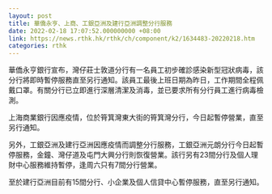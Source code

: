```yaml
---
layout: post
title: 華僑永亨、上商、工銀亞洲及建行亞洲調整分行服務
date: 2022-02-18 17:07:52.000000000 +08:00
link: https://news.rthk.hk/rthk/ch/component/k2/1634483-20220218.htm
categories: rthk
---
```


華僑永亨銀行宣布，灣仔莊士敦道分行有一名員工初步確診感染新型冠狀病毒，該分行將即時暫停服務直至另行通知。該員工最後上班日期為昨日，工作期間全程佩戴口罩。有關分行已立即進行深層清潔及消毒，並已要求所有分行員工進行病毒檢測。

上海商業銀行因應疫情，位於筲箕灣東大街的筲箕灣分行，今日起暫停營業，直至另行通知。

另外，工銀亞洲及建行亞洲因應疫情而調整分行服務，工銀亞洲元朗分行今日起暫停服務，金鐘、灣仔道及屯門大興分行則恢復營業。該行另有23間分行及個人理財中心服務維持暫停，逢周六只有7間分行營業。

至於建行亞洲目前有15間分行、小企業及個人信貸中心暫停服務，直至另行通知。
